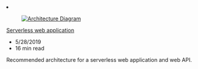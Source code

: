 <!-- This file is automatically generated by build/architectures/build_index.py. Any updates will be lost. -->

<!-- markdownlint-disable MD033 -->

<li class="grid-item item-column" data-categories="Web Developer Tools ">
<article class="card">
    <div class="card-header has-margin-bottom-none" aria-hidden="true">
        <figure class="image diagram has-height-175 has-overflow-hidden level">
            <a href="/azure/architecture/reference-architectures/serverless/web-app"><img src="/azure/architecture/browse/thumbs/web-app.png" class="diagram" alt="Architecture Diagram" data-linktype="relative-path"></a>
        </figure>
    </div>
    <div class="card-content">
        <a class="card-content-title has-margin-top-none" href="/azure/architecture/reference-architectures/serverless/web-app">
            <p>Serverless web application</p>
        </a>
        <ul class="card-content-metadata">
            <li>5/28/2019</li>
            <li>16 min read</li>
        </ul>
        <p class="card-content-description">Recommended architecture for a serverless web application and web API.</p>
        <div class="bottom-to-top-fade is-hidden-mobile"></div>
    </div>
</article>
</li>
